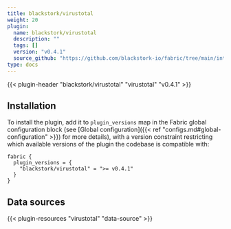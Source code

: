 ```yaml
---
title: blackstork/virustotal
weight: 20
plugin:
  name: blackstork/virustotal
  description: ""
  tags: []
  version: "v0.4.1"
  source_github: "https://github.com/blackstork-io/fabric/tree/main/internal/virustotal/"
type: docs
---
```


{{< plugin-header "blackstork/virustotal" "virustotal" "v0.4.1" >}}

## Installation

To install the plugin, add it to `plugin_versions` map in the Fabric global configuration block (see [Global configuration]({{< ref "configs.md#global-configuration" >}}) for more details), with a version constraint restricting which available versions of the plugin the codebase is compatible with:

```hcl
fabric {
  plugin_versions = {
    "blackstork/virustotal" = ">= v0.4.1"
  }
}
```


## Data sources

{{< plugin-resources "virustotal" "data-source" >}}
